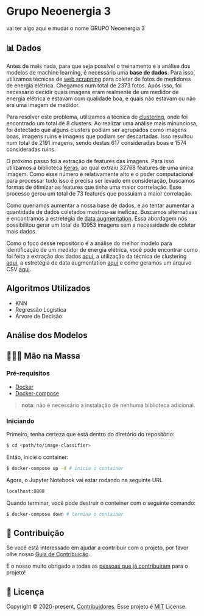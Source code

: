 # Grupo Neoenergia 3

vai ter algo aqui e mudar o nome GRUPO Neoenergia 3 

## 📊 Dados

Antes de mais nada, para que seja possível o treinamento e a análise dos modelos de machine learning, é necessário uma **base de dados**. Para isso, utilizamos técnicas de [web scrapping](https://en.wikipedia.org/wiki/Web_scraping) para coletar de fotos de medidores de energia elétrica. Chegamos num total de 2373 fotos. Após isso, foi necessario decidir quais imagens eram realmente de um medidor de energia elétrica e estavam com qualidade boa, e quais não estavam ou não era uma imagem de medidor.

Para resolver este problema, utilizamos a técnica de [clustering](https://en.wikipedia.org/wiki/Cluster_analysis), onde foi  encontrado um total de 8 clusters. Ao realizar uma análise mais minunciosa, foi detectado que alguns clusters podiam ser agrupados como imagens boas, imagens ruins e imagens que podiam ser descartadas. Isso resultou num total de 2191 imagens, sendo destas 617 consideradas boas e 1574 consideradas ruins.

O próximo passo foi a extração de features das imagens. Para isso utilizamos a biblioteca [Keras](https://keras.io), ao qual extraiu 32768 features de uma única imagem. Como esse número é relativamente alto e o poder computacional para processar tudo isso é precisa ser levado em consideração, buscamos formas de otimizar as features que tinha uma maior corrrelação. Esse processo gerou um total de 73 features que possuiam a maior correlação.

Como queriamos aumentar a nossa base de dados, e ao tentar aumentar a quantidade de dados coletados mostrou-se ineficaz. Buscamos alternativas e encontramos a estretégia de [data augmentation](https://towardsdatascience.com/data-augmentation-for-deep-learning-4fe21d1a4eb9). Essa abordagem nós possibilitou gerar um total de 10953 imagens sem a necessidade de coletar mais dados.

Como o foco desse repositório é a análise do melhor modelo para identificação de um medidor de energia elétrica, você pode encontrar como foi feita a extração dos dados [aqui](https://github.com/Neoenergia-3/data-mining), a utilização da técnica de clustering [aqui](https://github.com/Neoenergia-3/image-clustering), a estretégia de data augmentation [aqui](https://github.com/Neoenergia-3/image-data-augmentation) e como geramos um arquivo CSV [aqui](https://github.com/Neoenergia-3/image-data-set).

## Algoritmos Utilizados

- KNN
- Regressão Logística
- Árvore de Decisão

## Análise dos Modelos

## 👩🏿‍🍳 Mão na Massa

### Pré-requisitos

- [Docker](https://docs.docker.com/get-docker/)
- [Docker-compose](https://docs.docker.com/compose/install/)

> **nota**: não é necessário a instalação de nenhuma biblioteca adicional.

### Iniciando

Primeiro, tenha certeza que está dentro do diretório do repositório:

```bash
$ cd <path/to/image-classifier>
```

Então, inicie o container:

```bash
$ docker-compose up -d # inicia o container
```

Agora, o Jupyter Notebook vai estar rodando na seguinte URL

```bash
localhost:8888
```

Quando terminar, você pode destruir o conteiner com o seguinte comando:

```zsh
$ docker-compose down # termina o container
```

## 🤝 Contribuição

Se você está interessado em ajudar a contribuir com o projeto, por favor olhe nosso [Guia de Contribuição](https://github.com/Neoenergia-3/image-classifier/CONTRIBUTING.md).

E o nosso muito obrigado a todas as [pessoas que já contribuiram](https://github.com/Neoenergia-3/image-classifier/graphs/contributors) para o projeto!

## 📝 Licença

Copyright © 2020-present, [Contribuidores](https://github.com/Neoenergia-3/image-classifier/graphs/contributors). Esse projeto é [MIT](https://github.com/lcbm/dotfiles/blob/master/LICENSE) License.
